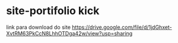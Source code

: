 # site-portifolio kick

link para download do site
 https://drive.google.com/file/d/1jdGhxet-XvtRM63PkCcN8LhhOTDga42w/view?usp=sharing
